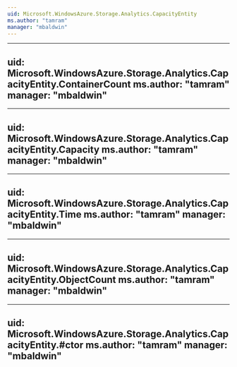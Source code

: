 ```yaml
---
uid: Microsoft.WindowsAzure.Storage.Analytics.CapacityEntity
ms.author: "tamram"
manager: "mbaldwin"
---
```


---
uid: Microsoft.WindowsAzure.Storage.Analytics.CapacityEntity.ContainerCount
ms.author: "tamram"
manager: "mbaldwin"
---

---
uid: Microsoft.WindowsAzure.Storage.Analytics.CapacityEntity.Capacity
ms.author: "tamram"
manager: "mbaldwin"
---

---
uid: Microsoft.WindowsAzure.Storage.Analytics.CapacityEntity.Time
ms.author: "tamram"
manager: "mbaldwin"
---

---
uid: Microsoft.WindowsAzure.Storage.Analytics.CapacityEntity.ObjectCount
ms.author: "tamram"
manager: "mbaldwin"
---

---
uid: Microsoft.WindowsAzure.Storage.Analytics.CapacityEntity.#ctor
ms.author: "tamram"
manager: "mbaldwin"
---
